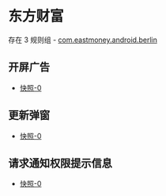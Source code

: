 # 东方财富

存在 3 规则组 - [com.eastmoney.android.berlin](/src/apps/com.eastmoney.android.berlin.ts)

## 开屏广告

- [快照-0](https://gkd-kit.gitee.io/import/12706071)

## 更新弹窗

- [快照-0](https://gkd-kit.gitee.io/import/12706070)

## 请求通知权限提示信息

- [快照-0](https://gkd-kit.gitee.io/import/12706065)
